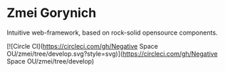 # Zmei Gorynich

Intuitive web-framework, based on rock-solid opensource components.

[![Circle CI](https://circleci.com/gh/Negative Space OU/zmei/tree/develop.svg?style=svg)](https://circleci.com/gh/Negative Space OU/zmei/tree/develop)

